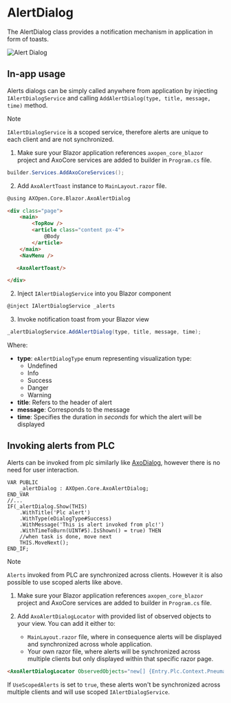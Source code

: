 # AlertDialog

The AlertDialog class provides a notification mechanism in application in form of toasts. 

![Alert Dialog](~/images/AlertDialog.png)

## In-app usage

Alerts dialogs can be simply called anywhere from application by injecting `IAlertDialogService` and calling `AddAlertDialog(type, title, message, time)` method.

> [!NOTE]
> `IAlertDialogService` is a scoped service, therefore alerts are unique to each client and are not synchronized.

1. Make sure your Blazor application references `axopen_core_blazor` project and AxoCore services are added to builder in `Program.cs` file. 
```C#
builder.Services.AddAxoCoreServices();
```

2. Add `AxoAlertToast` instance to `MainLayout.razor` file.
```HTML
@using AXOpen.Core.Blazor.AxoAlertDialog

<div class="page">
    <main>
        <TopRow />
        <article class="content px-4">
            @Body
        </article>
    </main>
    <NavMenu />

   <AxoAlertToast/>

</div>
```
2. Inject `IAlertDialogService` into you Blazor component

```C#
@inject IAlertDialogService _alerts
```

3. Invoke notification toast from your Blazor view

``` C#
_alertDialogService.AddAlertDialog(type, title, message, time);
```

Where:

- **type**: `eAlertDialogType` enum representing visualization type:
    - Undefined
    - Info
    - Success
    - Danger
    - Warning
- **title**: Refers to the header of alert
- **message**: Corresponds to the message 
- **time**: Specifies the duration in *seconds* for which the alert will be displayed



## Invoking alerts from PLC

Alerts can be invoked from plc similarly like [AxoDialog](./AXODIALOG.md), however there is no need for user interaction.

```
VAR PUBLIC
    _alertDialog : AXOpen.Core.AxoAlertDialog;
END_VAR
//...
IF(_alertDialog.Show(THIS)
    .WithTitle('Plc alert')
    .WithType(eDialogType#Success)
    .WithMessage('This is alert invoked from plc!')
    .WithTimeToBurn(UINT#5).IsShown() = true) THEN
    //when task is done, move next
    THIS.MoveNext(); 
END_IF;	
```

> [!NOTE]
> `Alerts` invoked from PLC are synchronized across clients. However it is also possible to use scoped alerts like above.

1. Make sure your Blazor application references `axopen_core_blazor` project and AxoCore services are added to builder in `Program.cs` file.

2. Add `AxoAlertDialogLocator` with provided list of observed objects to your view. You can add it either to:

    - `MainLayout.razor` file, where in consequence alerts will be displayed and synchronized across whole application.
    - Your own razor file, where alerts will be synchronized across multiple clients but only displayed within that specific razor page.
```HTML
<AxoAlertDialogLocator ObservedObjects="new[] {Entry.Plc.Context.PneumaticManipulator}" UseScopedAlerts=false/>
```

If `UseScopedAlerts` is set to `true`, these alerts won't be synchronized across multiple clients and will use scoped `IAlertDialogService`.


